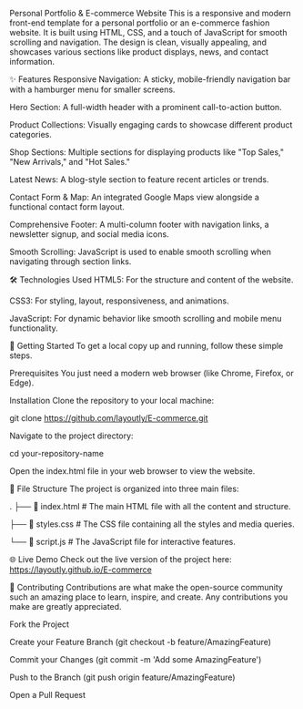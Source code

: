 Personal Portfolio & E-commerce Website
This is a responsive and modern front-end template for a personal portfolio or an e-commerce fashion website. It is built using HTML, CSS, and a touch of JavaScript for smooth scrolling and navigation. The design is clean, visually appealing, and showcases various sections like product displays, news, and contact information.

✨ Features
Responsive Navigation: A sticky, mobile-friendly navigation bar with a hamburger menu for smaller screens.

Hero Section: A full-width header with a prominent call-to-action button.

Product Collections: Visually engaging cards to showcase different product categories.

Shop Sections: Multiple sections for displaying products like "Top Sales," "New Arrivals," and "Hot Sales."

Latest News: A blog-style section to feature recent articles or trends.

Contact Form & Map: An integrated Google Maps view alongside a functional contact form layout.

Comprehensive Footer: A multi-column footer with navigation links, a newsletter signup, and social media icons.

Smooth Scrolling: JavaScript is used to enable smooth scrolling when navigating through section links.

🛠️ Technologies Used
HTML5: For the structure and content of the website.

CSS3: For styling, layout, responsiveness, and animations.

JavaScript: For dynamic behavior like smooth scrolling and mobile menu functionality.

🚀 Getting Started
To get a local copy up and running, follow these simple steps.

Prerequisites
You just need a modern web browser (like Chrome, Firefox, or Edge).

Installation
Clone the repository to your local machine:

git clone https://github.com/layoutly/E-commerce.git

Navigate to the project directory:

cd your-repository-name

Open the index.html file in your web browser to view the website.

📂 File Structure
The project is organized into three main files:

.
├── 📄 index.html    # The main HTML file with all the content and structure.

├── 📄 styles.css    # The CSS file containing all the styles and media queries.

└── 📄 script.js     # The JavaScript file for interactive features.

🌐 Live Demo
Check out the live version of the project here: https://layoutly.github.io/E-commerce

🤝 Contributing
Contributions are what make the open-source community such an amazing place to learn, inspire, and create. Any contributions you make are greatly appreciated.

Fork the Project

Create your Feature Branch (git checkout -b feature/AmazingFeature)

Commit your Changes (git commit -m 'Add some AmazingFeature')

Push to the Branch (git push origin feature/AmazingFeature)

Open a Pull Request
